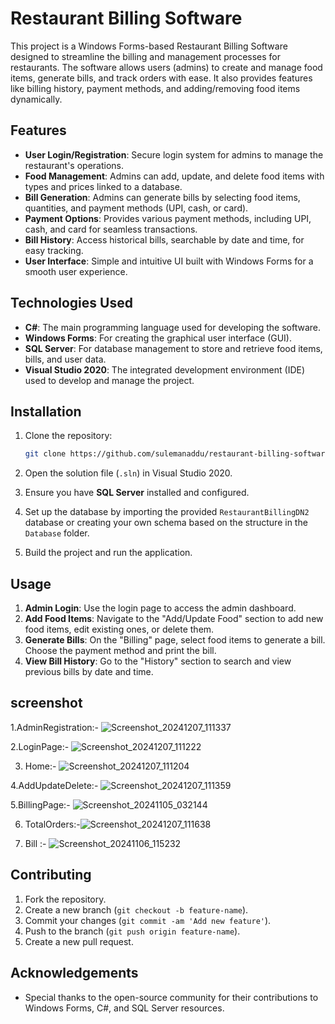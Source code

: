 # Restaurant Billing Software

This project is a Windows Forms-based Restaurant Billing Software designed to streamline the billing and management processes for restaurants. The software allows users (admins) to create and manage food items, generate bills, and track orders with ease. It also provides features like billing history, payment methods, and adding/removing food items dynamically.

## Features

- **User Login/Registration**: Secure login system for admins to manage the restaurant's operations.
- **Food Management**: Admins can add, update, and delete food items with types and prices linked to a database.
- **Bill Generation**: Admins can generate bills by selecting food items, quantities, and payment methods (UPI, cash, or card).
- **Payment Options**: Provides various payment methods, including UPI, cash, and card for seamless transactions.
- **Bill History**: Access historical bills, searchable by date and time, for easy tracking.
- **User Interface**: Simple and intuitive UI built with Windows Forms for a smooth user experience.

## Technologies Used

- **C#**: The main programming language used for developing the software.
- **Windows Forms**: For creating the graphical user interface (GUI).
- **SQL Server**: For database management to store and retrieve food items, bills, and user data.
- **Visual Studio 2020**: The integrated development environment (IDE) used to develop and manage the project.

## Installation

1. Clone the repository:
    ```bash
    git clone https://github.com/sulemanaddu/restaurant-billing-software.git
    ```

2. Open the solution file (`.sln`) in Visual Studio 2020.

3. Ensure you have **SQL Server** installed and configured.

4. Set up the database by importing the provided `RestaurantBillingDN2` database or creating your own schema based on the structure in the `Database` folder.

5. Build the project and run the application.

## Usage

1. **Admin Login**: Use the login page to access the admin dashboard.
2. **Add Food Items**: Navigate to the "Add/Update Food" section to add new food items, edit existing ones, or delete them.
3. **Generate Bills**: On the "Billing" page, select food items to generate a bill. Choose the payment method and print the bill.
4. **View Bill History**: Go to the "History" section to search and view previous bills by date and time.

## screenshot 

1.AdminRegistration:- ![Screenshot_20241207_111337](https://github.com/user-attachments/assets/dd67657f-e288-42d4-8438-16919b7df020)
 
2.LoginPage:- ![Screenshot_20241207_111222](https://github.com/user-attachments/assets/7c663067-822b-4edc-aad2-98aab9cdf4fe)

3. Home:- ![Screenshot_20241207_111204](https://github.com/user-attachments/assets/7bd316db-3acb-4d57-a74e-fe969a03a663)
   
4.AddUpdateDelete:- ![Screenshot_20241207_111359](https://github.com/user-attachments/assets/6c3320b9-901f-461a-a61a-f7ab00c31e8c)

5.BillingPage:- ![Screenshot_20241105_032144](https://github.com/user-attachments/assets/4c64a218-0ce8-40f0-8315-64dafc3ed2dc)

6. TotalOrders:-![Screenshot_20241207_111638](https://github.com/user-attachments/assets/17592ead-589c-4553-b25c-bf9139fd8362)
   
7. Bill :- ![Screenshot_20241106_115232](https://github.com/user-attachments/assets/0e3c1919-564c-483b-915a-f745cc6acd1a)




## Contributing

1. Fork the repository.
2. Create a new branch (`git checkout -b feature-name`).
3. Commit your changes (`git commit -am 'Add new feature'`).
4. Push to the branch (`git push origin feature-name`).
5. Create a new pull request.


## Acknowledgements

- Special thanks to the open-source community for their contributions to Windows Forms, C#, and SQL Server resources.
